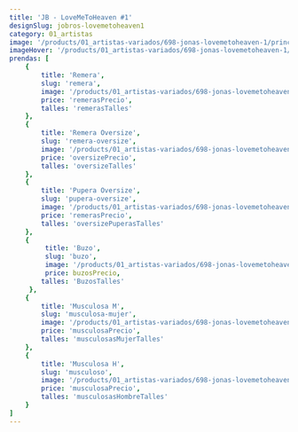 ```yaml
---
title: 'JB - LoveMeToHeaven #1'
designSlug: jobros-lovemetoheaven1
category: 01_artistas
image: '/products/01_artistas-variados/698-jonas-lovemetoheaven-1/principal.jpg'
imageHover: '/products/01_artistas-variados/698-jonas-lovemetoheaven-1/oversize.jpg'
prendas: [
    {   
        title: 'Remera',
        slug: 'remera',          
        image: '/products/01_artistas-variados/698-jonas-lovemetoheaven-1/normal.jpg',
        price: 'remerasPrecio',
        talles: 'remerasTalles'
    },
    {
        title: 'Remera Oversize',
        slug: 'remera-oversize',
        image: '/products/01_artistas-variados/698-jonas-lovemetoheaven-1/oversize.jpg',
        price: 'oversizePrecio',
        talles: 'oversizeTalles'
    },
    {
        title: 'Pupera Oversize',
        slug: 'pupera-oversize',
        image: '/products/01_artistas-variados/698-jonas-lovemetoheaven-1/pupera.jpg',
        price: 'remerasPrecio',
        talles: 'oversizePuperasTalles'
    },
    {
         title: 'Buzo',
         slug: 'buzo',
         image: '/products/01_artistas-variados/698-jonas-lovemetoheaven-1/buzo.jpg',
         price: buzosPrecio,
        talles: 'BuzosTalles'
     },
    {
        title: 'Musculosa M',
        slug: 'musculosa-mujer',
        image: '/products/01_artistas-variados/698-jonas-lovemetoheaven-1/musculosa.jpg',
        price: 'musculosaPrecio',
        talles: 'musculosasMujerTalles'
    },
    {
        title: 'Musculosa H',
        slug: 'musculoso',
        image: '/products/01_artistas-variados/698-jonas-lovemetoheaven-1/musculoso.jpg',
        price: 'musculosaPrecio',
        talles: 'musculosasHombreTalles'
    }
]
---
```

